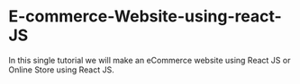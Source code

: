 # E-commerce-Website-using-react-JS
In this single tutorial we will make an eCommerce website using React JS or Online Store using React JS.
